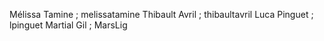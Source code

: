 

Mélissa Tamine ; melissatamine
Thibault Avril ; thibaultavril
Luca Pinguet ; lpinguet
Martial Gil ; MarsLig 


